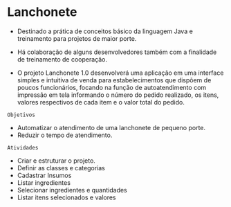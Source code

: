 # Lanchonete

- Destinado a prática de conceitos básico da linguagem Java e treinamento para projetos de maior porte.
- Há colaboração de alguns desenvolvedores também com a finalidade de treinamento de cooperação.

- O projeto Lanchonete 1.0 desenvolverá uma aplicação em uma interface simples e intuitiva de venda para estabelecimentos que dispõem de poucos funcionários, focando na função de autoatendimento com impressão em tela informando o número do pedido realizado, os itens, valores respectivos de cada item e o valor total do pedido.

`Objetivos`

- Automatizar o atendimento de uma lanchonete de pequeno porte.
- Reduzir o tempo de atendimento.

`Atividades`

- Criar e estruturar o projeto.
- Definir as classes e categorias
- Cadastrar Insumos
- Listar ingredientes
- Selecionar ingredientes e quantidades
- Listar itens selecionados e valores
